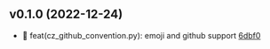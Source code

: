 ## v0.1.0 (2022-12-24)


- 🎉 feat(cz_github_convention.py): emoji and github support [6dbf0](https://github.com/evanhongo/cz-github-convention/commit/6dbf0f70987b7627d6df69151a00e59219d15876)
